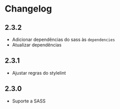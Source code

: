 # Changelog

## 2.3.2

* Adicionar dependências do sass às `dependencies`
* Atualizar dependências

## 2.3.1

* Ajustar regras do stylelint

## 2.3.0

* Suporte a SASS
